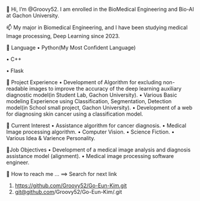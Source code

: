 👋 Hi, I’m @Groovy52. I am enrolled in the BioMedical Engineering and Bio-AI at Gachon University.

📫 My major in Biomedical Engineering, and I have been studying medical Image processing, Deep Learning since 2023. 

💫 Language
• Python(My Most Confident Language)

• C++

• Flask

🔆 Project Experience
• Development of Algorithm for excluding non-readable images to improve the accuracy of the deep learning auxiliary diagnostic model(in Student Lab, Gachon University).
• Various Basic modeling Experience using Classification, Segmentation, Detection model(in School small project, Gachon University).
• Development of a web for diagnosing skin cancer using a classification model.

👀 Current Interest
• Assistance algorithm for cancer diagnosis.
• Medical Image processing algorithm.
• Computer Vision.
• Science Fiction.
• Various Idea & Varience Personality.

💓Job Objectives
• Development of a medical image analysis and diagnosis assistance model (alignment).
• Medical image processing software engineer.

🔎 How to reach me ...
==> Search for next link
1. https://github.com/Groovy52/Go-Eun-Kim.git
2. git@github.com/Groovy52/Go-Eun-Kim/.git

<!---
goeun-deeplearn/goeun-deeplearn is a ✨ special ✨ repository because its `README.md` (this file) appears on your GitHub profile.
You can click the Preview link to take a look at your changes.
--->
